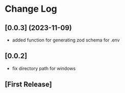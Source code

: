# Change Log

## [0.0.3] (2023-11-09)
- added function for generating zod schema for .env

## [0.0.2]
- fix directory path for windows

## [First Release]
